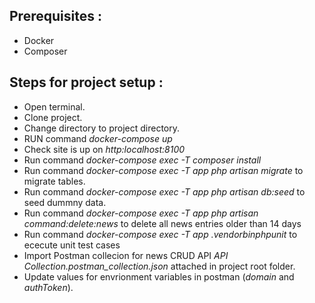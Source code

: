 ## Prerequisites :
- Docker 
- Composer

## Steps for project setup :

- Open terminal. 
- Clone project.
- Change directory to project directory.
- RUN command *docker-compose up*
- Check site is up on *http:localhost:8100*
- Run command *docker-compose exec -T composer install*
- Run command *docker-compose exec -T app php artisan migrate* to migrate tables.
- Run command *docker-compose exec -T app php artisan db:seed* to seed dummny data.
- Run command *docker-compose exec -T app php artisan command:delete:news* to delete all news entries older than 14 days
- Run command *docker-compose exec -T app .vendorbinphpunit* to ececute unit test cases
- Import Postman collecion for news CRUD API *API Collection.postman_collection.json* attached in project root folder.
- Update values for envrionment variables in postman (*domain* and *authToken*).
